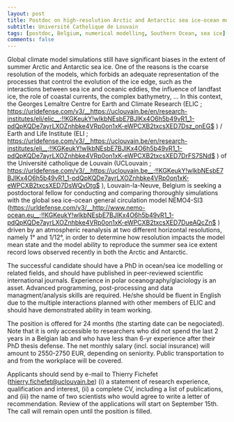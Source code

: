 ```yaml
---
layout: post
title: Postdoc on high-resolution Arctic and Antarctic sea ice-ocean modelling (Louvain-la-Neuve, Belgium)
subtitle: Université Catholique de Louvain
tags: [postdoc, Belgium, numerical modelling, Southern Ocean, sea ice]
comments: false
---
```

Global climate model simulations still have significant biases in the
extent of summer Arctic and Antarctic sea ice. One of the reasons is
the coarse resolution of the models, which forbids an adequate
representation of the processes that control the evolution of the ice
edge, such as the interactions between sea ice and oceanic eddies, the
influence of landfast ice, the role of coastal currents, the complex
bathymetry, ... In this context, the Georges Lemaître Centre for Earth
and Climate Research (ELIC ;
https://urldefense.com/v3/__https://uclouvain.be/en/research-institutes/eli/elic__;!!KGKeukY!wIkbNEsbE7BJlKx4O6h5b49vR1_1-pdQpKQDe7ayrLXOZnhbke4VRp0on1xK-eWPCXB2txcsXED7Dsz_onEG$  ) / Earth and Life
Institute (ELI ; https://urldefense.com/v3/__https://uclouvain.be/en/research-institutes/eli__;!!KGKeukY!wIkbNEsbE7BJlKx4O6h5b49vR1_1-pdQpKQDe7ayrLXOZnhbke4VRp0on1xK-eWPCXB2txcsXED7DrFS7SNd$  ) of
the Université catholique de Louvain (UCLouvain ;
https://urldefense.com/v3/__https://uclouvain.be__;!!KGKeukY!wIkbNEsbE7BJlKx4O6h5b49vR1_1-pdQpKQDe7ayrLXOZnhbke4VRp0on1xK-eWPCXB2txcsXED7DsWQvDtg$  ), Louvain-la-Neuve, Belgium is seeking a
postdoctoral fellow for conducting and comparing thoroughly
simulations with the global sea ice-ocean general circulation model
NEMO4-SI3 (https://urldefense.com/v3/__http://www.nemo-ocean.eu__;!!KGKeukY!wIkbNEsbE7BJlKx4O6h5b49vR1_1-pdQpKQDe7ayrLXOZnhbke4VRp0on1xK-eWPCXB2txcsXED7DueAQcZn$  ) driven by an atmospheric reanalysis at
two different horizontal resolutions, namely 1° and 1/12°,  in order
to determine how resolution impacts the model mean state and the model
ability to reproduce the summer sea ice extent record lows observed
recently in both the Arctic and Antarctic.

The successful candidate should have a PhD in ocean/sea ice modelling
or related fields, and should have published in peer-reviewed
scientific international journals. Experience in polar
oceanography/glaciology is an asset. Advanced programming,
post-processing and data managment/analysis skills are required.
He/she should be fluent in English due to the multiple interactions
planned with other members of ELIC and should have demonstrated
ability in team working.

The position is offered for 24 months (the starting date can be
negociated). Note that it is only accessible to researchers who did
not spend the last 2 years in a Belgian lab and who have less than
6-yr experience after their PhD thesis defense. The net monthly salary
(incl. social insurance) will amount to 2550-2750 EUR, depending on
seniority. Public transportation to and from the workplace will be
covered.

Applicants should send by e-mail to Thierry Fichefet
(thierry.fichefet@uclouvain.be) (i) a statement of research
experience, qualification and interest, (ii) a complete CV, including
a list of publications, and (iii) the name of two scientists who would
agree to write a letter of recommendation. Review of the applications
will start on September 15th. The call will remain open until the
position is filled.
